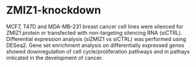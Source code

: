 # ZMIZ1-knockdown

MCF7, T47D and MDA-MB-231 breast cancer cell lines were silenced for ZMIZ1 protein or transfected with non-targeting silencing RNA (siCTRL). Differential expression analysis (siZMIZ1 vs siCTRL) was performed using DESeq2. Gene set enrichment analysis on differentially expressed genes showed downregulation of cell cycle/proliferation pathways and in pathays imlicated in the development of cancer.
